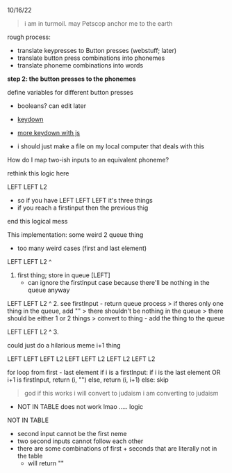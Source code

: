 10/16/22
> i am in turmoil. may Petscop anchor me to the earth

rough process:
- translate keypresses to Button presses (webstuff; later)
- translate button press combinations into phonemes 
- translate phoneme combinations into words

**step 2: the button presses to the phonemes**

define variables for different button presses
- booleans? can edit later
- [keydown](https://developer.mozilla.org/en-US/docs/Web/API/KeyboardEvent/key)
- [more keydown with js](https://www.youtube.com/watch?v=InKP-eRx6ts)


- i should just make a file on my local computer that deals with this


How do I map two-ish inputs to an equivalent phoneme?


rethink this logic here

LEFT LEFT L2
- so if you have LEFT LEFT LEFT it's three things
- if you reach a firstinput then the previous thig




end this logical mess

This implementation: some weird 2 queue thing
- too many weird cases (first and last element)

LEFT LEFT L2
^
1. first thing; store in queue [LEFT]
    - can ignore the firstInput case because there'll be nothing in the queue anyway

LEFT LEFT L2
     ^
2. see firstInput
    - return queue process
        > if theres only one thing in the queue, add ""
        > there shouldn't be nothing in the queue
        > there should be either 1 or 2 things
        > convert to thing
    - add the thing to the queue

LEFT LEFT L2
          ^
3. 


could just do a hilarious meme i+1 thing

LEFT LEFT 
LEFT L2
LEFT LEFT L2
LEFT L2 LEFT L2

for loop from first - last element
if i is a firstInput:
    if i is the last element OR i+1 is firstInput, return (i, "")
    else, return (i, i+1)
else:
    skip

> god if this works i will convert to judaism
> i am converting to judaism

- NOT IN TABLE does not work lmao
.....
logic

NOT IN TABLE
- second input cannot be the first neme
- two second inputs cannot follow each other
- there are some combinations of first + seconds that are literally not in the table
    - will return ""
    
